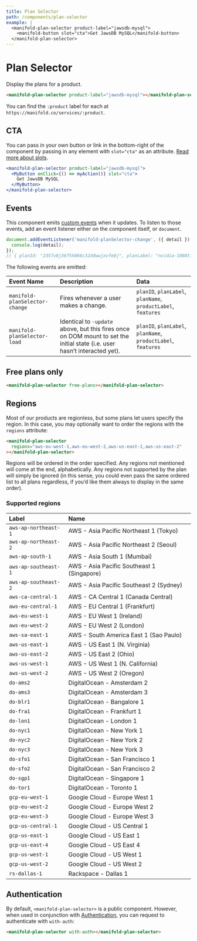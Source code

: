 ```yaml
---
title: Plan Selector
path: /components/plan-selector
example: |
  <manifold-plan-selector product-label="jawsdb-mysql">
    <manifold-button slot="cta">Get JawsDB MySQL</manifold-button>
  </manifold-plan-selector>
---
```


# Plan Selector

Display the plans for a product.

```html
<manifold-plan-selector product-label="jawsdb-mysql"></manifold-plan-selector>
```

You can find the `:product` label for each at `https://manifold.co/services/:product`.

## CTA

You can pass in your own button or link in the bottom-right of the component by passing in any
element with `slot="cta"` as an attribute. [Read more about slots][slot].

```jsx
<manifold-plan-selector product-label="jawsdb-mysql">
  <MyButton onClick={() => myAction()} slot="cta">
    Get JawsDB MySQL
  </MyButton>
</manifold-plan-selector>
```

## Events

This component emits [custom events][custom-events] when it updates. To listen to those events, add
an event listener either on the component itself, or `document`.

```js
document.addEventListener('manifold-planSelector-change', ({ detail }) => {
  console.log(detail);
});
// { planId: "2357v8j36f5h866c32ddwwjxvfe8j", planLabel: "nvidia-1080ti-100gb-ssd", planName: "NVIDIA 1080TI", productLabel: "zerosix", features: { … } } }
```

The following events are emitted:

| Event Name                     | Description                                                                                                                | Data                                                          |
| :----------------------------- | :------------------------------------------------------------------------------------------------------------------------- | :------------------------------------------------------------ |
| `manifold-planSelector-change` | Fires whenever a user makes a change.                                                                                      | `planID`, `planLabel`, `planName`, `productLabel`, `features` |
| `manifold-planSelector-load`   | Identical to `-update` above, but this fires once on DOM mount to set the initial state (i.e. user hasn’t interacted yet). | `planID`, `planLabel`, `planName`, `productLabel`, `features` |

## Free plans only

```html
<manifold-plan-selector free-plans></manifold-plan-selector>
```

## Regions

Most of our products are regionless, but some plans let users specify the region. In this case, you
may optionally want to order the regions with the `regions` attribute:

```html
<manifold-plan-selector
  regions="aws-eu-west-1,aws-eu-west-2,aws-us-east-1,aws-us-east-2"
></manifold-plan-selector>
```

Regions will be ordered in the order specified. Any regions not mentioned will come at the end,
alphabetically. Any regions not supported by the plan will simply be ignored (in this sense, you
could even pass the same ordered list to all plans regardless, if you’d like them always to display
in the same order).

### Supported regions

| Label                | Name                                       |
| :------------------- | :----------------------------------------- |
| `aws-ap-northeast-1` | AWS - Asia Pacific Northeast 1 (Tokyo)     |
| `aws-ap-northeast-2` | AWS - Asia Pacific Northeast 2 (Seoul)     |
| `aws-ap-south-1`     | AWS - Asia South 1 (Mumbai)                |
| `aws-ap-southeast-1` | AWS - Asia Pacific Southeast 1 (Singapore) |
| `aws-ap-southeast-2` | AWS - Asia Pacific Southeast 2 (Sydney)    |
| `aws-ca-central-1`   | AWS - CA Central 1 (Canada Central)        |
| `aws-eu-central-1`   | AWS - EU Central 1 (Frankfurt)             |
| `aws-eu-west-1`      | AWS - EU West 1 (Ireland)                  |
| `aws-eu-west-2`      | AWS - EU West 2 (London)                   |
| `aws-sa-east-1`      | AWS - South America East 1 (Sao Paulo)     |
| `aws-us-east-1`      | AWS - US East 1 (N. Virginia)              |
| `aws-us-east-2`      | AWS - US East 2 (Ohio)                     |
| `aws-us-west-1`      | AWS - US West 1 (N. California)            |
| `aws-us-west-2`      | AWS - US West 2 (Oregon)                   |
| `do-ams2`            | DigitalOcean - Amsterdam 2                 |
| `do-ams3`            | DigitalOcean - Amsterdam 3                 |
| `do-blr1`            | DigitalOcean - Bangalore 1                 |
| `do-fra1`            | DigitalOcean - Frankfurt 1                 |
| `do-lon1`            | DigitalOcean - London 1                    |
| `do-nyc1`            | DigitalOcean - New York 1                  |
| `do-nyc2`            | DigitalOcean - New York 2                  |
| `do-nyc3`            | DigitalOcean - New York 3                  |
| `do-sfo1`            | DigitalOcean - San Francisco 1             |
| `do-sfo2`            | DigitalOcean - San Francisco 2             |
| `do-sgp1`            | DigitalOcean - Singapore 1                 |
| `do-tor1`            | DigitalOcean - Toronto 1                   |
| `gcp-eu-west-1`      | Google Cloud - Europe West 1               |
| `gcp-eu-west-2`      | Google Cloud - Europe West 2               |
| `gcp-eu-west-3`      | Google Cloud - Europe West 3               |
| `gcp-us-central-1`   | Google Cloud - US Central 1                |
| `gcp-us-east-1`      | Google Cloud - US East 1                   |
| `gcp-us-east-4`      | Google Cloud - US East 4                   |
| `gcp-us-west-1`      | Google Cloud - US West 1                   |
| `gcp-us-west-2`      | Google Cloud - US West 2                   |
| `rs-dallas-1`        | Rackspace - Dallas 1                       |

## Authentication

By default, `<manifold-plan-selector>` is a public component. However, when used in conjunction with
[Authentication][auth], you can request to authenticate with `with-auth`:

```html
<manifold-plan-selector with-auth></manifold-plan-selector>
```

[auth]: /advanced/authentication
[custom-events]: https://developer.mozilla.org/en-US/docs/Web/API/CustomEvent/CustomEvent
[slot]: https://stenciljs.com/docs/templating-jsx/
